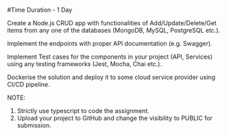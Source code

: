 #Time Duration - 1 Day

Create a Node.js CRUD app with functionalities of Add/Update/Delete/Get items from any one of the databases (MongoDB, MySQL, PostgreSQL etc.).

Implement the endpoints with proper API documentation (e.g. Swagger).

Implement Test cases for the components in your project (API, Services) using any testing frameworks (Jest, Mocha, Chai etc.).

Dockerise the solution and deploy it to some cloud service provider using CI/CD pipeline.

NOTE: 
1. Strictly use typescript to code the assignment.
2. Upload your project to GitHub and change the visibility to PUBLIC for submission.
